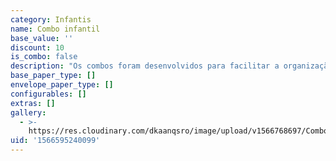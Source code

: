 ```yaml
---
category: Infantis
name: Combo infantil
base_value: ''
discount: 10
is_combo: false
description: "Os combos foram desenvolvidos para facilitar a organização do\r evento e oferecer um conjunto de possibilidades por um preço mais acessível. Você pode compor o combo com os itens que\r preferir e o desconto varia de 5% a 10% de acordo com a\r quantidade final.\r \n\n\\* O convite é peça obrigatória em todos os combos.\r\n\n\\* O desconto para o combo infantil é aplicado para compras com\r no mínimo 4 itens diferentes.\r\n\n\\* A produção e entrega de todos os itens é feita em uma única remessa. Pedidos de um mesmo evento feitos em períodos distintos de forma avulsa não configuram combo e não garantem desconto.\n\nAlgumas sugestões de itens que podem ser combinados:\r\n\nConvite\r\n\nCardápio\r\n\nMarcador de mesa\r\n\nToppers\r\n\nCaketopper\r\n\nTags\r\n\nAdesivos\r\n\nLetras 3D\r\n\nLatinha\r\n\nCaixinha de acrílico\r\n\nKits de caixinhas personalizadas"
base_paper_type: []
envelope_paper_type: []
configurables: []
extras: []
gallery:
  - >-
    https://res.cloudinary.com/dkaanqsro/image/upload/v1566768697/Combo_formatura_wfe1do.jpg
uid: '1566595240099'
---
```


